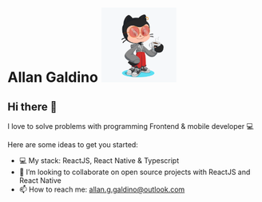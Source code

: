   <h1>
    Allan Galdino
    <img src="https://github.com/GaldinoAllan/GaldinoAllan/blob/master/.github/octocat.png" alt="Octocat Allan" height="150"/>
  </h1>

## Hi there 👋

I love to solve problems with programming
Frontend & mobile developer :computer:

Here are some ideas to get you started:

- 💻 My stack: ReactJS, React Native & Typescript
- 👯 I’m looking to collaborate on open source projects with ReactJS and React Native
- 📫 How to reach me: allan.g.galdino@outlook.com
